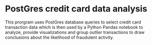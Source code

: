 # PostGres credit card data analysis

This prorgram uses PostGres database queries to select credit card transaction data which is then used by a Python Pandas notebook to analyze, provide visualizations and group outlier transactions to draw conclusions about the likelihood of fraudulent activity.
